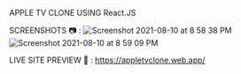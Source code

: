 APPLE TV CLONE USING React.JS

SCREENSHOTS 📷 : 
![Screenshot 2021-08-10 at 8 58 38 PM](https://user-images.githubusercontent.com/79709274/128896655-ce682531-9c3a-4fe7-b1bf-0bf0bf51ea7f.png)
![Screenshot 2021-08-10 at 8 59 09 PM](https://user-images.githubusercontent.com/79709274/128896664-63325b05-834f-44b3-bd8d-fa3277929568.png)

LIVE SITE PREVIEW 🚀 : https://appletvclone.web.app/
